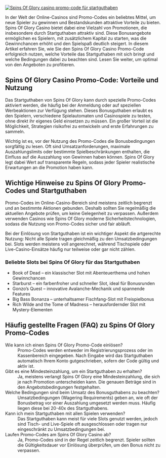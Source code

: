 [![Spins Of Glory casino promo-code für startguthaben](https://123-caf.pages.dev/gitsignup.png)](https://vrmoo.ru/Bt82HjjY)

<p>In der Welt der Online-Casinos sind Promo-Codes ein beliebtes Mittel, um neue Spieler zu gewinnen und Bestandskunden attraktive Vorteile zu bieten. Spins Of Glory Casino bietet dabei eine Vielzahl von Promotionen, die insbesondere durch Startguthaben attraktiv sind. Diese Bonusangebote ermöglichen es Spielern, mit zusätzlichem Kapital zu starten, was die Gewinnchancen erhöht und den Spielspaß deutlich steigert. In diesem Artikel erfahren Sie, wie Sie den Spins Of Glory Casino Promo-Code erfolgreich nutzen, welche Vorteile das Startguthaben mit sich bringt und welche Bedingungen dabei zu beachten sind. Lesen Sie weiter, um optimal von den Angeboten zu profitieren.</p>  <h2>Spins Of Glory Casino Promo-Code: Vorteile und Nutzung</h2> <p>Das Startguthaben von Spins Of Glory kann durch spezielle Promo-Codes aktiviert werden, die häufig bei der Anmeldung oder auf speziellen Werbeaktionen zur Verfügung stehen. Dieses Bonusguthaben erlaubt es den Spielern, verschiedene Spielautomaten und Casinospiele zu testen, ohne direkt ihr eigenes Geld einsetzen zu müssen. Ein großer Vorteil ist die Möglichkeit, Strategien risikofrei zu entwickeln und erste Erfahrungen zu sammeln.</p> <p>Wichtig ist es, vor der Nutzung des Promo-Codes die Bonusbedingungen sorgfältig zu lesen. Oft sind Umsatzanforderungen, maximale Auszahlungslimits oder bestimmte Spielbeschränkungen enthalten, die Einfluss auf die Auszahlung von Gewinnen haben können. Spins Of Glory legt dabei Wert auf transparente Regeln, sodass jeder Spieler realistische Erwartungen an die Promotion haben kann.</p>  <h2>Wichtige Hinweise zu Spins Of Glory Promo-Codes und Startguthaben</h2> <p>Promo-Codes im Online-Casino-Bereich sind meistens zeitlich begrenzt und an bestimmte Aktionen gebunden. Deshalb sollten Sie regelmäßig die aktuellen Angebote prüfen, um keine Gelegenheit zu verpassen. Außerdem verwenden Casinos wie Spins Of Glory moderne Sicherheitstechnologien, sodass die Nutzung von Promo-Codes sicher und fair abläuft.</p> <p>Bei der Einlösung von Startguthaben ist ein wichtiger Aspekt die artgerechte Nutzung: Nicht alle Spiele tragen gleichmäßig zu den Umsatzbedingungen bei. Slots werden meistens voll angerechnet, während Tischspiele oder Live-Casino-Einsätze häufig nur teilweise oder gar nicht zählen.</p>  <h3>Beliebte Slots bei Spins Of Glory für das Startguthaben</h3> <ul>   <li>Book of Dead – ein klassischer Slot mit Abenteuerthema und hohen Gewinnchancen</li>   <li>Starburst – ein farbenfroher und schneller Slot, ideal für Bonusrunden</li>   <li>Gonzo’s Quest – innovative Avalanche-Mechanik und spannende Features</li>   <li>Big Bass Bonanza – unterhaltsamer Fischfang-Slot mit Freispielbonus</li>   <li>Rich Wilde and the Tome of Madness – herausfordernder Slot mit Mystery-Elementen</li> </ul>  <h2>Häufig gestellte Fragen (FAQ) zu Spins Of Glory Promo-Codes</h2> <dl>   <dt>Wie kann ich einen Spins Of Glory Promo-Code einlösen?</dt>   <dd>Promo-Codes werden entweder im Registrierungsprozess oder im Kassenbereich eingegeben. Nach Eingabe wird das Startguthaben automatisch Ihrem Konto gutgeschrieben, sofern der Code gültig und aktiv ist.</dd>    <dt>Gibt es eine Mindesteinzahlung, um ein Startguthaben zu erhalten?</dt>   <dd>Ja, meistens verlangt Spins Of Glory eine Mindesteinzahlung, die sich je nach Promotion unterscheiden kann. Die genauen Beträge sind in den Angebotsbedingungen festgehalten.</dd>    <dt>Welche Bedingungen sind beim Umsatz des Bonusguthabens zu beachten?</dt>   <dd>Umsatzbedingungen (Wagering Requirements) geben an, wie oft der Bonusbetrag vor einer Auszahlung umgesetzt werden muss. Häufig liegen diese bei 20-40x des Startguthabens.</dd>    <dt>Kann ich mein Startguthaben mit allen Spielen verwenden?</dt>   <dd>Das Startguthaben kann meist für viele Slots genutzt werden, jedoch sind Tisch- und Live-Spiele oft ausgeschlossen oder tragen nur eingeschränkt zu Umsatzbedingungen bei.</dd>    <dt>Laufen Promo-Codes am Spins Of Glory Casino ab?</dt>   <dd>Ja, Promo-Codes sind in der Regel zeitlich begrenzt. Spieler sollten die Gültigkeitsdauer vor Einlösung überprüfen, um den Bonus nicht zu verpassen.</dd> </dl>
